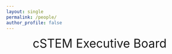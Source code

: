 ```yaml
---
layout: single
permalink: /people/
author_profile: false
---
```


<center><font size="+3">cSTEM Executive Board</font></center>